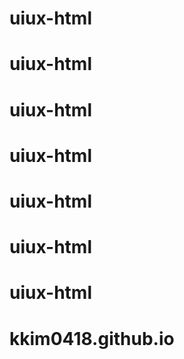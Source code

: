 # uiux-html
# uiux-html
# uiux-html
# uiux-html
# uiux-html
# uiux-html
# uiux-html
# kkim0418.github.io
